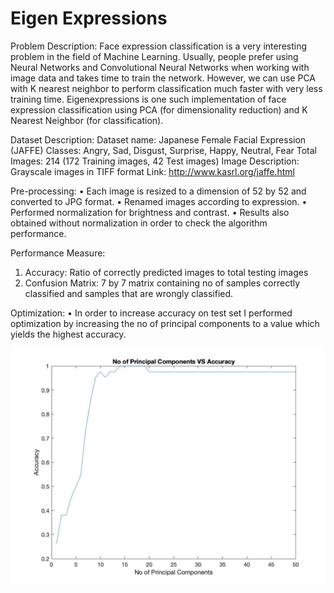 # Eigen Expressions
Problem Description: Face expression classification is a very interesting problem in the field of
Machine Learning. Usually, people prefer using Neural Networks and Convolutional Neural
Networks when working with image data and takes time to train the network. However, we can
use PCA with K nearest neighbor to perform classification much faster with very less training
time. Eigenexpressions is one such implementation of face expression classification using PCA
(for dimensionality reduction) and K Nearest Neighbor (for classification).

Dataset Description:
Dataset name: Japanese Female Facial Expression (JAFFE)
Classes: Angry, Sad, Disgust, Surprise, Happy, Neutral, Fear
Total Images: 214 (172 Training images, 42 Test images)
Image Description: Grayscale images in TIFF format
Link: http://www.kasrl.org/jaffe.html

Pre-processing:
• Each image is resized to a dimension of 52 by 52 and converted to JPG format.
• Renamed images according to expression.
• Performed normalization for brightness and contrast.
• Results also obtained without normalization in order to check the algorithm performance.

Performance Measure:
1. Accuracy: Ratio of correctly predicted images to total testing images
2. Confusion Matrix: 7 by 7 matrix containing no of samples correctly classified and samples
that are wrongly classified.

Optimization:
• In order to increase accuracy on test set I performed optimization by increasing the no of
principal components to a value which yields the highest accuracy.

![Accuracy vs Principal Components plot](d_vs_accuracy.jpg)
